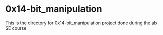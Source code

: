# 0x14-bit_manipulation

This is the directory for 0x14-bit_manipulation project done during the alx SE course


